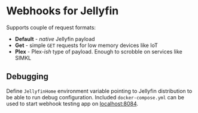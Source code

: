 # Webhooks for Jellyfin

Supports couple of request formats:

  - **Default** - _native_ Jellyfin payload
  - **Get** - simple `GET` requests for low memory devices like IoT
  - **Plex** - Plex-_ish_ type of payload. Enough to scrobble on services like SIMKL

## Debugging

Define `JellyfinHome` environment variable pointing to Jellyfin distribution to be able to run debug configuration.
Included `docker-compose.yml` can be used to start webhook testing app on [localhost:8084](http://localhost:8084).
